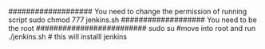 ################### You need to change the permission of running script
sudo chmod 777 jenkins.sh
################### You need to be the root #########################
sudo su   #move into root and run
./jenkins.sh    # this will installl jenkins
